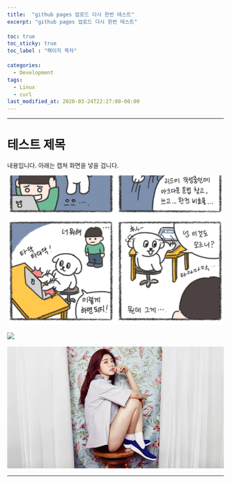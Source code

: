 ```yaml
---
title:  "github pages 업로드 다시 한번 테스트"
excerpt: "github pages 업로드 다시 한번 테스트"

toc: true
toc_sticky: true
toc_label : "페이지 목차"

categories:
  - Development
tags:
  - Linux
  - curl
last_modified_at: 2020-03-24T22:27:00-00:00
---
```

------------

# 테스트 제목

내용입니다. 아래는 캡쳐 화면을 넣을 겁니다.

![](../assets/images/posts/2024-03-31-Test/20240331-233439.png)

![](/assets/images/posts/20240331-234722.png)

![](/assets/images/posts/2024-03-31-Test/20240331-235057.png)

------------